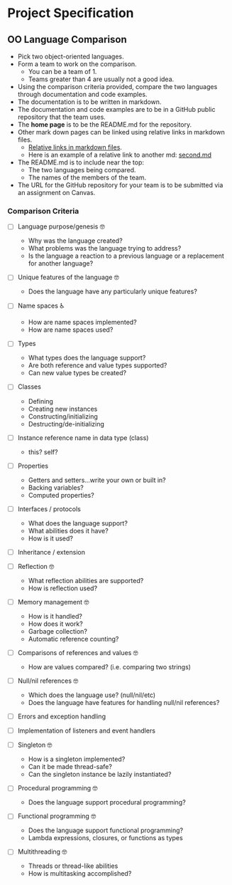 # Project Specification

## OO Language Comparison

* Pick two object-oriented languages.
* Form a team to work on the comparison.
  * You can be a team of 1.
  * Teams greater than 4 are usually not a good idea.
* Using the comparison criteria provided, compare the two languages through documentation and code examples.
* The documentation is to be written in markdown.
* The documentation and code examples are to be in a GitHub public repository that the team uses.
* The **home page** is to be the README.md for the repository.
* Other mark down pages can be linked using relative links in markdown files.
  * [Relative links in markdown files](https://github.com/blog/1395-relative-links-in-markup-files).
  * Here is an example of a relative link to another md: [second.md](second.md)
* The README.md is to include near the top:
    * The two languages being compared.
    * The names of the members of the team.
* The URL for the GitHub repository for your team is to be submitted via an assignment on Canvas.

### Comparison Criteria

- [ ] Language purpose/genesis 🤓
  * Why was the language created?
  * What problems was the language trying to address?
  * Is the language a reaction to a previous language or a replacement for another language?
  
- [ ] Unique features of the language 🤓
  * Does the language have any particularly unique features?

- [ ] Name spaces ♿️
  * How are name spaces implemented?
  * How are name spaces used?

- [ ] Types
    * What types does the language support?
    * Are both reference and value types supported?
    * Can new value types be created?

- [ ] Classes
  * Defining
  * Creating new instances
  * Constructing/initializing
  * Destructing/de-initializing

- [ ] Instance reference name in data type (class) 
  * this?  self?

- [ ] Properties
  * Getters and setters...write your own or built in?
  * Backing variables?
  * Computed properties?

- [ ] Interfaces / protocols
  * What does the language support?
  * What abilities does it have?
  * How is it used?

- [ ] Inheritance / extension

- [ ] Reflection 🤓
  * What reflection abilities are supported?
  * How is reflection used?

- [ ] Memory management 🤓
  * How is it handled?
  * How does it work?
  * Garbage collection?
  * Automatic reference counting?

- [ ] Comparisons of references and values 🤓
  * How are values compared? (i.e. comparing two strings)

- [ ] Null/nil references 🤓
  * Which does the language use? (null/nil/etc)
  * Does the language have features for handling null/nil references?

- [ ] Errors and exception handling

- [ ] Implementation of listeners and event handlers

- [ ] Singleton 🤓
  * How is a singleton implemented?
  * Can it be made thread-safe?
  * Can the singleton instance be lazily instantiated?

- [ ] Procedural programming 🤓
  * Does the language support procedural programming?

- [ ] Functional programming 🤓
  * Does the language support functional programming?
  * Lambda expressions, closures, or functions as types

- [ ] Multithreading 🤓
  * Threads or thread-like abilities
  * How is multitasking accomplished?
